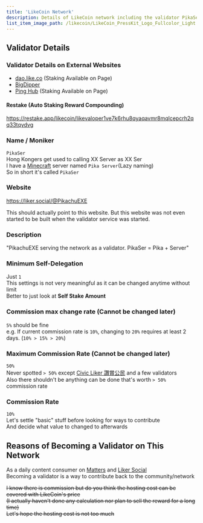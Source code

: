 ```yaml
---
title: 'LikeCoin Network'
description: Details of LikeCoin network including the validator PikaSer
list_item_image_path: /likecoin/LikeCoin_PressKit_Logo_Fullcolor_Light.svg
---
```


<ContentImg src="/likecoin/1696.png" placeholder></ContentImg>

## Validator Details

### Validator Details on External Websites
- [dao.like.co](https://dao.like.co/validators/likevaloper1ve7k6rhu8qyaqavmr8mqlcepcrh2qq33tqydvg) (Staking Available on Page)
- [BigDipper](https://bigdipper.live/likecoin/validators/likevaloper1ve7k6rhu8qyaqavmr8mqlcepcrh2qq33tqydvg)
- [Ping Hub](https://ping.pub/likecoin/staking/likevaloper1ve7k6rhu8qyaqavmr8mqlcepcrh2qq33tqydvg) (Staking Available on Page)

#### Restake (Auto Staking Reward Compounding)
https://restake.app/likecoin/likevaloper1ve7k6rhu8qyaqavmr8mqlcepcrh2qq33tqydvg

### Name / Moniker
`PikaSer`  
Hong Kongers get used to calling XX Server as XX Ser  
I have a [Minecraft](https://www.minecraft.net) server named `Pika Server`(Lazy naming)  
So in short it's called `PikaSer`  

### Website
https://liker.social/@PikachuEXE

This should actually point to this website. But this website was not even started to be built when the validator service was started.

### Description
"PikachuEXE serving the network as a validator. PikaSer = Pika + Server"

### Minimum Self-Delegation
Just `1`  
This settings is not very meaningful as it can be changed anytime without limit  
Better to just look at **Self Stake Amount**  

### Commission max change rate (Cannot be changed later)
`5%` should be fine  
e.g. If current commission rate is `10%`, changing to `20%` requires at least 2 days. (`10% > 15% > 20%`)  

### Maximum Commission Rate (Cannot be changed later)
`50%`  
Never spotted `> 50%` except [Civic Liker 讚賞公民](https://bigdipper.live/likecoin/validators/likevaloper1jxpfche2386a6m0kvfpj6xq9zlrjtuqwz2rnug) and a few validators  
Also there shouldn't be anything can be done that's worth `> 50%` commission rate  

### Commission Rate
`10%`  
Let's settle "basic" stuff before looking for ways to contribute  
And decide what value to changed to afterwards  


## Reasons of Becoming a Validator on This Network

As a daily content consumer on [Matters](https://matters.news) and [Liker Social](https://liker.social/)  
Becoming a validator is a way to contribute back to the community/network  

~~I know there is commission but do you think the hosting cost can be covered with LikeCoin's price~~  
~~(I actually haven't done any calculation nor plan to sell the reward for a long time)~~  
~~Let's hope the hosting cost is not too much~~  
